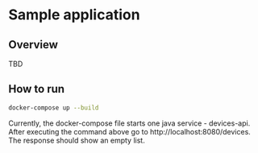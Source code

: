 # Sample application

## Overview

TBD

## How to run

```bash
docker-compose up --build

```

Currently, the docker-compose file starts one java service - devices-api. 
After executing the command above go to http://localhost:8080/devices. The response should show an empty list.